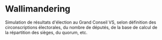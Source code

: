 # Wallimandering
 Simulation de résultats d'élection au Grand Conseil VS, selon définition des circonscriptions électorales, du nombre de députés, de la base de calcul de la répartition des sièges, du quorum, etc. 
